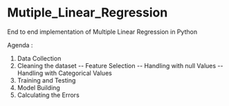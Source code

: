 # Mutiple_Linear_Regression

End to end implementation of Multiple Linear Regression in Python

Agenda : 

1. Data Collection
2. Cleaning the dataset
    -- Feature Selection
    -- Handling with null Values
    -- Handling with Categorical Values
3. Training and Testing
4. Model Building
5. Calculating the Errors
